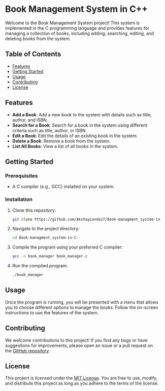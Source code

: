 # Book Management System in C++

Welcome to the Book Management System project! This system is implemented in the C programming language and provides features for managing a collection of books, including adding, searching, editing, and deleting books from the system.

## Table of Contents

- [Features](#features)
- [Getting Started](#getting-started)
- [Usage](#usage)
- [Contributing](#contributing)
- [License](#license)

## Features

- **Add a Book**: Add a new book to the system with details such as title, author, and ISBN.
- **Search for a Book**: Search for a book in the system using different criteria such as title, author, or ISBN.
- **Edit a Book**: Edit the details of an existing book in the system.
- **Delete a Book**: Remove a book from the system.
- **List All Books**: View a list of all books in the system.

## Getting Started

### Prerequisites

- A C compiler (e.g., GCC) installed on your system.

### Installation

1. Clone this repository:

    ```bash
    git clone https://github.com/AkshayLande27/Book-managment_system-in-C-.git
    ```

2. Navigate to the project directory:

    ```bash
    cd Book-managment_system-in-C-
    ```

3. Compile the program using your preferred C compiler:

    ```bash
    gcc -o book_manager book_manager.c
    ```

4. Run the compiled program:

    ```bash
    ./book_manager
    ```

## Usage

Once the program is running, you will be presented with a menu that allows you to choose different options to manage the books. Follow the on-screen instructions to use the features of the system.

## Contributing

We welcome contributions to this project! If you find any bugs or have suggestions for improvements, please open an issue or a pull request on the [GitHub repository](https://github.com/AkshayLande27/Book-managment_system-in-C-).

## License

This project is licensed under the [MIT License](LICENSE.md). You are free to use, modify, and distribute this project as long as you adhere to the terms of the license.
